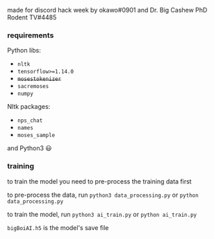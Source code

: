 made for discord hack week by okawo#0901 and Dr. Big Cashew PhD Rodent TV#4485


### requirements

Python libs:
* ```nltk```
* ```tensorflow>=1.14.0```
* ~~```mosestokenizer```~~
* ```sacremoses```
* ```numpy```

Nltk packages:
* ```nps_chat```
* ```names```
* ```moses_sample```

and Python3 😃

### training

to train the model you need to pre-process the training data first

to pre-process the data, run
```python3 data_processing.py```
or
```python data_processing.py```

to train the model, run
```python3 ai_train.py```
or
```python ai_train.py```



```bigBoiAI.h5``` is the model's save file